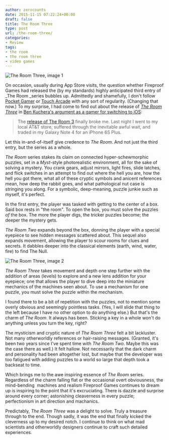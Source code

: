 ```yaml
---
author: zerocounts
date: 2015-11-15 07:22:24+00:00
draft: false
title: The Room Three
type: post
url: /the-room-three/
categories:
- Review
tags:
- the room
- the room three
- video games
---
```


![The Room Three, image 1](/the-room-3-1.png)

On occasion, usually during App Store visits, the question whether Fireproof Games had released the (by my standards) highly anticipated third entry of _The Room _series bubbles up. Admittedly and shamefully, I don't follow [Pocket Gamer](http://www.pocketgamer.co.uk) or [Touch Arcade](http://toucharcade.com) with any sort of regularity. (Changing that now.) To my surprise, I had come to find out about the release of _[The Room Three](https://itunes.apple.com/us/app/the-room-three/id918054748?mt=8)_ in [Ben Kuchera's argument as a gamer for switching to iOS](http://www.polygon.com/2015/11/5/9675740/apple-gaming-android-google-late-games):

> The [release of The Room 3](https://itunes.apple.com/us/app/the-room-three/id918054748?mt=8) finally broke me. Last night I went to my local AT&T store, suffered through the inevitable awful wait, and traded in my Galaxy Note 4 for an iPhone 6S Plus.

Let this in-and-of-itself give credence to _The Room_. And not just the third entry, but the series as a whole.

_The Room_ series stakes its claim on connected hyper-schewmorphic puzzles, set in a _Myst_-style photorealistic environment, all for the sake of solving a mystery. You crank gears, adjust mirrors, light fires, slide latches, and flick switches in an attempt to find out where the hell you are, how the hell you got there, what all of these cryptic symbols and anicent references mean, how deep the rabbit goes, and what pathological nut case is stringing you along. For a symbolic, deep-meaning, puzzle junkie such as myself, it's perfect.

In the first entry, the player was tasked with getting to the center of a box. Said box rests in "the room". To open the box, you must solve the puzzles _of_ the box. The more the player digs, the tricker puzzles become; the deeper the mystery gets.

_The Room Two_ expands beyond the box, donning the player with a special eyepiece to see hidden messages scattered about. This sequel also expands movement, allowing the player to scour rooms for clues and secrets. It dabbles deeper into the classical elements (earth, wind, water, fire) to find The Null.

![The Room Three, image 2](/the-room-3-2.png)

_The Room Three_ takes movement and depth one step further with the addition of areas (levels) to explore and a new lens addition for your eyepiece; one that allows the player to dive deep into the miniature mechanics of the machines seen about. To use a mechanism for one puzzle, you must solve the puzzle within the mechanism.

I found there to be a bit of repetition with the puzzles, not to mention some overly obvious and seemingly pointless tasks. (Yes, I will slide that thing to the left because I have no other option to do anything else.) But that's the charm of _The Room_. It always has been. Sticking a key in a whole won't do anything unless you turn the key, right?

The mysticism and cryptic nature of _The Room Three_ felt a bit lackluster. Not many otherworldly references or hair-raising messages. (Granted, it's been two years since I've spent time with _The Room Two_. Maybe this was the case there as well.) It felt hallow. Not necessarily that the dark charm and personality had been altogether lost, but maybe that the developer was too fatigued with adding puzzles to a world so large that depth took a backseat to time.

Which brings me to the awe inspiring essence of _The Room_ series. Regardless of the charm falling flat or the occasional overt obviousness, the mind-bending  machines and realism Fireproof Games continues to dream up is inspiring to the point that it's excruciating. There is dazzle and surprise around every corner; astonishing cleaverness in every puzzle; perfectionism in art direction and machanics.

Predictably, _The Room Three_ was a delight to solve. Truly a treasure through to the end. Though sadly, it was the end that finally kicked the cleverness up to my desired notch. I continue to think on what mad scientists and otherworldly designers continue to craft such detailed experiences.
